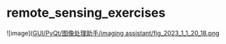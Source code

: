 # remote_sensing_exercises

![image]([GUI/PyQt/图像处理助手/imaging assistant/fig_2023_1_1_20_18.png](https://github.com/b1ore/SimpleImaging/blob/main/GUI/PyQt/%E5%9B%BE%E5%83%8F%E5%A4%84%E7%90%86%E5%8A%A9%E6%89%8B/imaging%20assistant/fig_2023_1_1_20_18.png)
